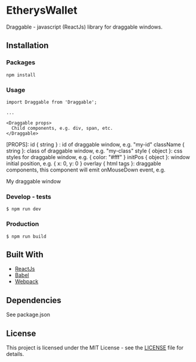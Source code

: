 # EtherysWallet
Draggable - javascript (ReactJs) library for draggable windows.

## Installation

### Packages
```
npm install
```

### Usage
```
import Draggable from 'Draggable';

...

<Draggable props>
  Child components, e.g. div, span, etc.
</Draggable>
```

[PROPS]:
  id { string } : id of draggable window, e.g. "my-id"
  className { string }: class of draggable window, e.g. "my-class"
  style { object }: css styles for draggable window, e.g. { color: "#fff" }
  initPos { object }: window initial position, e.g. { x: 0, y: 0 }
  overlay { html tags }: draggable components, this component will emit onMouseDown event, e.g. <div>My draggable window</div>

### Develop - tests
```
$ npm run dev
```

### Production
```
$ npm run build
```

## Built With
* [ReactJs](https://reactjs.org/)
* [Babel](https://babeljs.io/)
* [Webpack](https://webpack.js.org/)

## Dependencies
See package.json

## License
This project is licensed under the MIT License - see the [LICENSE](LICENSE) file for details.